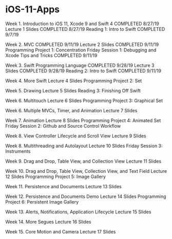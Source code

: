 # iOS-11-Apps

Week 1. Introduction to iOS 11, Xcode 9 and Swift 4       COMPLETED 8/27/19
Lecture 1 Slides                                          COMPLETED 8/27/19
Reading 1: Intro to Swift                                 COMPLETED 9/7/19

Week 2. MVC                                               COMPLETED 9/11/19
Lecture 2 Slides                                          COMPLETED 9/11/19
Programming Project 1: Concentration
Friday Session 1: Debugging and Xcode Tips and Tricks     COMPLETED 9/11/19

Week 3. Swift Programming Language                        COMPLETED 9/28/19 
Lecture 3 Slides                                          COMPLETED 9/28/19
Reading 2: Intro to Swift                                 COMPLETED 9/11/19

Week 4. More Swift
Lecture 4 Slides
Programming Project 2: Set

Week 5. Drawing
Lecture 5 Slides
Reading 3: Finishing Off Swift

Week 6. Multitouch
Lecture 6 Slides
Programming Project 3: Graphical Set

Week 6. Multiple MVCs, Timer, and Animation
Lecture 7 Slides

Week 7. Animation
Lecture 8 Slides
Programming Project 4: Animated Set
Friday Session 2: Github and Source Control Workflow

Week 8. View Controller Lifecycle and Scroll View
Lecture 9 Slides

Week 8. Multithreading and Autolayout
Lecture 10 Slides
Friday Session 3: Instruments

Week 9. Drag and Drop, Table View, and Collection View
Lecture 11 Slides

Week 10. Drag and Drop, Table View, Collection View, and Text Field
Lecture 12 Slides
Programming Project 5: Image Gallery

Week 11. Persistence and Documents
Lecture 13 Slides

Week 12. Persistence and Documents Demo
Lecture 14 Slides
Programming Project 6: Persistent Image Gallery

Week 13. Alerts, Notifications, Application Lifecycle
Lecture 15 Slides

Week 14. More Segues
Lecture 16 Slides

Week 15. Core Motion and Camera
Lecture 17 Slides
